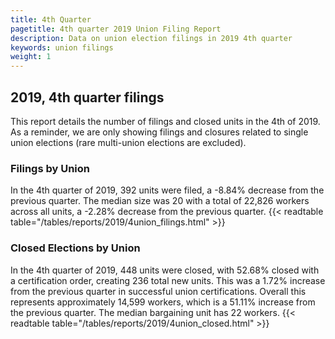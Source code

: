 ```yaml
---
title: 4th Quarter 
pagetitle: 4th quarter 2019 Union Filing Report
description: Data on union election filings in 2019 4th quarter 
keywords: union filings
weight: 1
---
```


## 2019, 4th quarter filings

This report details the number of filings and closed units in the 4th of 2019. As a reminder, we are only showing filings and closures related to single union elections (rare multi-union elections are excluded).

### Filings by Union
In the 4th quarter of 2019, 392 units were filed, a -8.84% decrease from the previous quarter. The median size was 20 with a total of 22,826 workers across all units, a -2.28% decrease from the previous quarter.
{{< readtable table="/tables/reports/2019/4union_filings.html" >}}

### Closed Elections by Union
In the 4th quarter of 2019, 448 units were closed, with 52.68% closed with a certification order, creating 236 total new units. This was a 1.72% increase from the previous quarter in successful union certifications. Overall this represents approximately 14,599 workers, which is a 51.11% increase from the previous quarter. The median bargaining unit has 22 workers.
{{< readtable table="/tables/reports/2019/4union_closed.html" >}}
